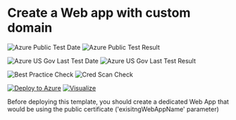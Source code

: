 # Create a Web app with custom domain

![Azure Public Test Date](https://azurequickstartsservice.blob.core.windows.net/badges/201-web-app-public-certificate/PublicLastTestDate.svg)
![Azure Public Test Result](https://azurequickstartsservice.blob.core.windows.net/badges/201-web-app-public-certificate/PublicDeployment.svg)

![Azure US Gov Last Test Date](https://azurequickstartsservice.blob.core.windows.net/badges/201-web-app-public-certificate/FairfaxLastTestDate.svg)
![Azure US Gov Last Test Result](https://azurequickstartsservice.blob.core.windows.net/badges/201-web-app-public-certificate/FairfaxDeployment.svg)

![Best Practice Check](https://azurequickstartsservice.blob.core.windows.net/badges/201-web-app-public-certificate/BestPracticeResult.svg)
![Cred Scan Check](https://azurequickstartsservice.blob.core.windows.net/badges/201-web-app-public-certificate/CredScanResult.svg)

[![Deploy to Azure](https://raw.githubusercontent.com/fathym-it/azure-quickstart-templates/master/1-CONTRIBUTION-GUIDE/images/deploytoazure.svg?sanitize=true)](https://portal.azure.com/#create/Microsoft.Template/uri/https%3A%2F%2Fraw.githubusercontent.com%2Ffathym-it%2Fazure-quickstart-templates%2fmaster%2f201-web-app-public-certificate%2fazuredeploy.json)
[![Visualize](https://raw.githubusercontent.com/fathym-it/azure-quickstart-templates/master/1-CONTRIBUTION-GUIDE/images/visualizebutton.svg?sanitize=true)](http://armviz.io/#/?load=https%3A%2F%2Fraw.githubusercontent.com%2Ffathym-it%2Fazure-quickstart-templates%2fmaster%2f201-web-app-public-certificate%2fazuredeploy.json)

Before deploying this template, you should create a dedicated Web App that would be using the public certificate ('exisitngWebAppName' parameter)


